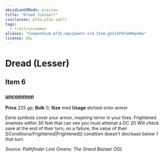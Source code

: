 ```yaml
---
obsidianUIMode: preview
title: "Dread (Lesser)"
cssclasses: pf2e,pf2e-spell
tags:
  - trait/uncommon
aliases: "Compendium.pf2e.equipment-srd.Item.gSSibF07emWGpGKw"
license: OGL
---
```

# Dread (Lesser)
## Item 6
### [uncommon](uncommon.md "Uncommon Rarity Trait")


**Price** 225 gp; 
**Bulk** 0; **Size** med
**Usage** etched-onto-armor

Eerie symbols cover your armor, inspiring terror in your foes. Frightened enemies within 30 feet that can see you must attempt a DC 20 Will check save at the end of their turn; on a failure, the value of their [[Conditions/Frightened|Frightened]] condition doesn't decrease below 1 that turn.

*Source: Pathfinder Lost Omens: The Grand Bazaar*
*OGL*